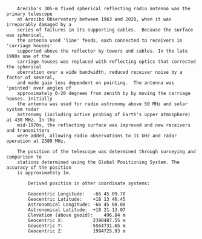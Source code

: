 
	    Arecibo's 305-m fixed spherical reflecting radio antenna was the primary telescope
	    at Arecibo Observatory between 1963 and 2020, when it was irreparably damaged by a
	    series of failures in its supporting cables.  Because the surface was spherical,
	    the antenna used 'line' feeds, each connected to receivers in 'carriage houses'
	    supported above the reflector by towers and cables. In the late 1990s one of the
	    carriage houses was replaced with reflecting optics that corrected the spherical
	    aberration over a wide bandwidth, reduced receiver noise by a factor of several,
	    and made gain less dependent on pointing.  The antenna was 'pointed' over angles of
	    approximately 0-20 degrees from zenith by by moving the carriage houses. Initially
	    the antenna was used for radio astronomy above 50 MHz and solar system radar
	    astronomy (including active probing of Earth's upper atmosphere) at 430 MHz. In the
	    mid-1970s, the reflecting surface was improved and new receivers and transmitters
	    were added, allowing radio observations to 11 GHz and radar operation at 2380 MHz.

        The position of the telescope was determined through surveying and comparison to
        stations determined using the Global Positioning System. The accuracy of the position
        is approximately 1m.
            
            Derived position in other coordinate systems:
 
            Geocentric Longitude:   -66 45 09.70
            Geocentric Latitude:    +18 13 46.45
            Astronomical Longitude: -66 45 08.00
            Astronomical Latitude:  +18 21 13.07
            Elevation (above geoid):    496.84 m
            Geocentric X:           2390487.55 m
            Geocentric Y:          -5564731.65 m
            Geocentric Z:           1994725.93 m
        